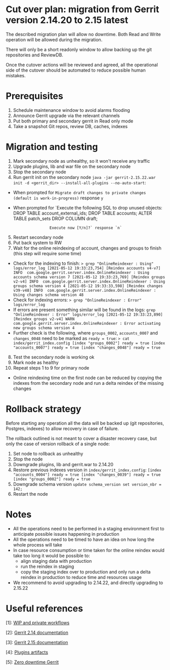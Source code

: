 Cut over plan: migration from Gerrit version 2.14.20 to 2.15 latest
==

The described migration plan will allow no downtime. Both Read and Write
operation will be allowed during the migration.

There will only be a short readonly window to allow backing up the git
repositories and ReviewDB.

Once the cutover actions will be reviewed and agreed, all the operational side
of the cutover should be automated to reduce possible human mistakes.

Prerequisites
==
1. Schedule maintenance window to avoid alarms flooding
2. Announce Gerrit upgrade via the relevant channels
3. Put both primary and secondary gerrit in Read only mode
4. Take a snapshot Git repos, review DB, caches, indexes

Migration and testing
==
1. Mark secondary node as unhealthy, so it won't receive any traffic
2. Upgrade plugins, lib and war file on the secondary node
3. Stop the secondary node
4. Run gerrit init on the secondary node `java -jar gerrit-2.15.22.war init -d <gerrit_dir> --install-all-plugins --no-auto-start`:
  * When prompted for `Migrate draft changes to private changes (default is work-in-progress)` response `y`
  * When prompted for `Execute the following SQL to drop unused objects:
                        DROP TABLE account_external_ids;
                        DROP TABLE accounts;
                        ALTER TABLE patch_sets DROP COLUMN draft;

                        Execute now [Y/n]?` response `n`
5. Restart secondary node
6. Put back system to RW
7. Wait for the online reindexing of account, changes and groups to finish (this step will require some time)
  * Check for the indexing to finish:
    `> grep "OnlineReindexer : Using" logs/error_log
[2021-05-12 19:33:23,754] [Reindex accounts v4-v7] INFO  com.google.gerrit.server.index.OnlineReindexer : Using accounts schema version 7
[2021-05-12 19:33:23,769] [Reindex groups v2-v4] INFO  com.google.gerrit.server.index.OnlineReindexer : Using groups schema version 4
[2021-05-12 19:33:33,598] [Reindex changes v39-v48] INFO  com.google.gerrit.server.index.OnlineReindexer : Using changes schema version 48`
  * Check for indexing errors:
    `> grep "OnlineReindexer : Error" logs/error_log`
  * If errors are present something similar will be found in the logs:
  `grep "OnlineReindexer : Error" logs/error_log
[2021-05-12 19:33:23,890] [Reindex groups v2-v4] WARN  com.google.gerrit.server.index.OnlineReindexer : Error activating new groups schema version 4`
  * Further check is the following, where `groups_0002`, `accounts_0007` and `changes_0048` need to be marked as `ready = true`:
  `> cat index/gerrit_index.config
[index "groups_0002"]
	ready = true
[index "accounts_0007"]
	ready = true
[index "changes_0048"]
	ready = true`
8. Test the secondary node is working ok
9. Mark node as healthy
10. Repeat steps 1 to 9 for primary node
  * Online reindexing time on the first node can be reduced by copying the indexes from the secondary node and run a delta reindex of the missing changes

Rollback strategy
==

Before starting any operation all the data will be backed up (git repositories, Postgres, indexes) to allow recovery in case of failure.

The rollback outlined is not meant to cover a disaster recovery case, but only the case of version rollback of a single node:
1. Set node to rollback as unhealthy
2. Stop the node
3. Downgrade plugins, lib and gerrit.war to 2.14.20
4. Restore previous indexes version in `index/gerrit_index.config`:
`[index "accounts_0004"]
  ready = true
[index "changes_0039"]
  ready = true
[index "groups_0002"]
  ready = true`
5. Downgrade schema version `update schema_version set version_nbr = 142;`
6. Restart the node

Notes
==
* All the operations need to be performed in a staging environment first to anticipate possible issues happening in production
* All the operations need to be timed to have an idea on how long the whole process will take
* In case resource consumption or time taken for the online reindex would take too long it would be possible to:
  * align staging data with production
  * run the reindex in staging
  * copy the staging index over to production and only run a delta reindex in production to reduce time and resources usage
* We recommend to avoid upgrading to 2.14.22, and directly upgrading to 2.15.22

Useful references
==

[1]: [WIP and private workflows](https://www.gerritcodereview.com/2.15.html#new-workflows)

[2]: [Gerrit 2.14 documentation](https://www.gerritcodereview.com/2.14.html)

[3]: [Gerrit 2.15 documentation](https://www.gerritcodereview.com/2.15.html)

[4]: [Plugins artifacts](https://archive-ci.gerritforge.com/)

[5]: [Zero downtime Gerrit](https://www.slideshare.net/lucamilanesio/zerodowntime-gerrit-code-review-upgrades)
